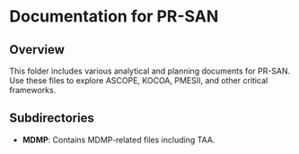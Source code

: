 # Documentation for PR-SAN

## Overview
This folder includes various analytical and planning documents for PR-SAN. Use these files to explore ASCOPE, KOCOA, PMESII, and other critical frameworks.

## Subdirectories
- **MDMP**: Contains MDMP-related files including TAA.
